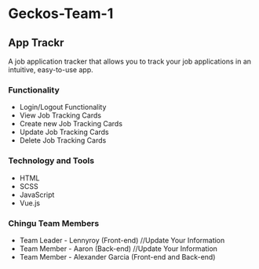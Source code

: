 # Geckos-Team-1

## App Trackr
A job application tracker that allows you to track your job applications in an intuitive, easy-to-use app.

### Functionality
- Login/Logout Functionality
- View Job Tracking Cards
- Create new Job Tracking Cards
- Update Job Tracking Cards
- Delete Job Tracking Cards

### Technology and Tools
- HTML
- SCSS
- JavaScript
- Vue.js

### Chingu Team Members

- Team Leader - Lennyroy (Front-end) //Update Your Information
- Team Member - Aaron (Back-end)  //Update Your Information
- Team Member - Alexander Garcia (Front-end and Back-end)